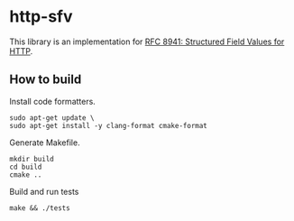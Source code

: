 http-sfv
========

This library is an implementation for [RFC 8941: Structured Field Values for HTTP](https://www.rfc-editor.org/rfc/rfc8941).

## How to build

Install code formatters.

```
sudo apt-get update \
sudo apt-get install -y clang-format cmake-format
```

Generate Makefile.

```
mkdir build
cd build
cmake ..
```

Build and run tests

```
make && ./tests
```
